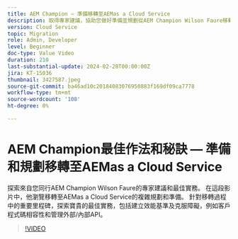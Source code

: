 ```yaml
---
title: AEM Champion — 準備移轉至AEMas a Cloud Service
description: 取得專家建議，協助您做好準備並規劃從AEM Champion Wilson Faure移轉至AEMas a Cloud Service。
version: Cloud Service
topic: Migration
role: Admin, Developer
level: Beginner
doc-type: Value Video
duration: 210
last-substantial-update: 2024-02-28T00:00:00Z
jira: KT-15036
thumbnail: 3427587.jpeg
source-git-commit: ba46ad10c20184083076950883f169df09ca7778
workflow-type: tm+mt
source-wordcount: '108'
ht-degree: 0%

---
```



# AEM Champion最佳作法和秘訣 — 準備和規劃移轉至AEMas a Cloud Service

探索來自您同行AEM Champion Wilson Faure的專家建議和最佳實務。 在這段影片中，他瀏覽移轉至AEMas a Cloud Service的複雜規劃和準備。 針對移轉過程中的重要里程碑，探索寶貴的最佳實務，包括建立效能基準及克服障礙，例如客戶程式碼相容性和管理外部/內部API。

>[!VIDEO](https://video.tv.adobe.com/v/3427587/?learn=on)
